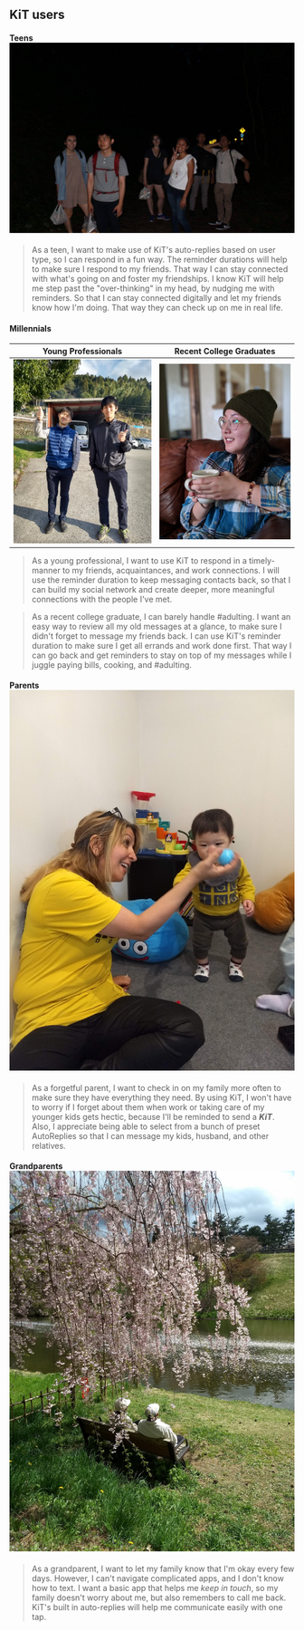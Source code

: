 ## KiT users

#### Teens![Teens](../img/teens.jpg)

> As a teen, I want to make use of KiT's auto-replies based on user type, so I can respond in a fun way. The reminder durations will help to make sure I respond to my friends. That way I can stay connected with what's going on and foster my friendships.
I know KiT will help me step past the "over-thinking" in my head, by nudging me with reminders. So that I can stay connected digitally and let my friends know how I'm doing. That way they can check up on me in real life.

#### Millennials

 Young Professionals | Recent College Graduates
--- | ---
<img src="../img/millenials.jpg" width="400px"/> | <img src="../img/millenials2.jpg" width="400px" />

> As a young professional, I want to use KiT to respond in a timely-manner to my friends, acquaintances, and work connections. I will use the reminder duration to keep messaging contacts back, so that I can build my social network and create deeper, more meaningful connections with the people I've met.

> As a recent college graduate, I can barely handle \#adulting. I want an easy way to review all my old messages at a glance, to make sure I didn't forget to message my friends back. I can use KiT's reminder duration to make sure I get all errands and work done first. That way I can go back and get reminders to stay on top of my messages while I juggle paying bills, cooking, and \#adulting. 

#### Parents ![Parents](../img/parents2.jpg)

> As a forgetful parent, I want to check in on my family more often to make sure they have everything they need. By using KiT, I won't have to worry if I forget about them when work or taking care of my younger kids gets hectic, because I'll be reminded to send a _**KiT**_. Also, I appreciate being able to select from
>a bunch of preset AutoReplies so that I can message my kids, husband, and other relatives.

#### Grandparents ![Grandparents](../img/grandparents.jpg)

> As a grandparent, I want to let my family know that I'm okay every few days. However, I can't navigate complicated apps, and I don't know how to text. I want a basic app that helps me _keep in touch_, so my family doesn't worry about me, but also remembers to call me back.
> KiT's built in auto-replies will help me communicate easily with one tap.